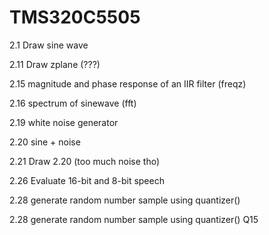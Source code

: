 # TMS320C5505

2.1 Draw sine wave

2.11 Draw zplane (???)

2.15 magnitude and phase response of an IIR filter (freqz)

2.16 spectrum of sinewave (fft)

2.19 white noise generator

2.20 sine + noise

2.21 Draw 2.20 (too much noise tho)

2.26 Evaluate 16-bit and 8-bit speech

2.28 generate random number sample using quantizer()

2.28 generate random number sample using quantizer() Q15